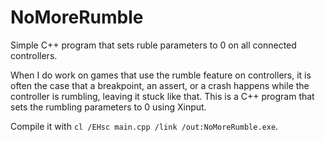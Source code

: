 # NoMoreRumble
Simple C++ program that sets ruble parameters to 0 on all connected controllers.

When I do work on games that use the rumble feature on controllers, it is often the case that a breakpoint, an assert, or a crash happens while the controller is rumbling, leaving it stuck like that. This is a C++ program that sets the rumbling parameters to 0 using Xinput.

Compile it with `cl /EHsc main.cpp /link /out:NoMoreRumble.exe`.
